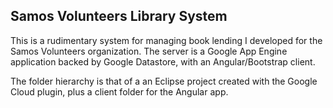 ## Samos Volunteers Library System
This is a rudimentary system for managing book lending I developed for the Samos Volunteers organization. 
The server is a Google App Engine application backed by Google Datastore, with an Angular/Bootstrap client. 

The folder hierarchy is that of a an Eclipse project created with the Google Cloud plugin, plus a client folder for the Angular app.
